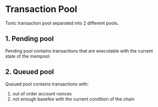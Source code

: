 # Transaction Pool

Tonic transaction pool separated into 2 different pools.

## 1. Pending pool

Pending pool contains transactions that are executable with the current state of the mempool.

## 2. Queued pool

Queued pool contains transactions with:
1. out of order account nonces
2. not enough basefee with the current condition of the chain

